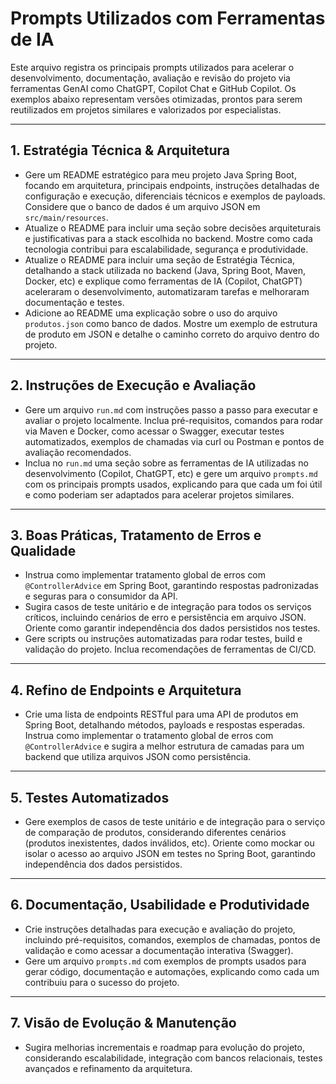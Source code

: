 # Prompts Utilizados com Ferramentas de IA

Este arquivo registra os principais prompts utilizados para acelerar o desenvolvimento, documentação, avaliação e revisão do projeto via ferramentas GenAI como ChatGPT, Copilot Chat e GitHub Copilot. Os exemplos abaixo representam versões otimizadas, prontos para serem reutilizados em projetos similares e valorizados por especialistas.

---

## 1. Estratégia Técnica & Arquitetura

- Gere um README estratégico para meu projeto Java Spring Boot, focando em arquitetura, principais endpoints, instruções detalhadas de configuração e execução, diferenciais técnicos e exemplos de payloads. Considere que o banco de dados é um arquivo JSON em `src/main/resources`.
- Atualize o README para incluir uma seção sobre decisões arquiteturais e justificativas para a stack escolhida no backend. Mostre como cada tecnologia contribui para escalabilidade, segurança e produtividade.
- Atualize o README para incluir uma seção de Estratégia Técnica, detalhando a stack utilizada no backend (Java, Spring Boot, Maven, Docker, etc) e explique como ferramentas de IA (Copilot, ChatGPT) aceleraram o desenvolvimento, automatizaram tarefas e melhoraram documentação e testes.
- Adicione ao README uma explicação sobre o uso do arquivo `produtos.json` como banco de dados. Mostre um exemplo de estrutura de produto em JSON e detalhe o caminho correto do arquivo dentro do projeto.

---

## 2. Instruções de Execução e Avaliação

- Gere um arquivo `run.md` com instruções passo a passo para executar e avaliar o projeto localmente. Inclua pré-requisitos, comandos para rodar via Maven e Docker, como acessar o Swagger, executar testes automatizados, exemplos de chamadas via curl ou Postman e pontos de avaliação recomendados.
- Inclua no `run.md` uma seção sobre as ferramentas de IA utilizadas no desenvolvimento (Copilot, ChatGPT, etc) e gere um arquivo `prompts.md` com os principais prompts usados, explicando para que cada um foi útil e como poderiam ser adaptados para acelerar projetos similares.

---

## 3. Boas Práticas, Tratamento de Erros e Qualidade

- Instrua como implementar tratamento global de erros com `@ControllerAdvice` em Spring Boot, garantindo respostas padronizadas e seguras para o consumidor da API.
- Sugira casos de teste unitário e de integração para todos os serviços críticos, incluindo cenários de erro e persistência em arquivo JSON. Oriente como garantir independência dos dados persistidos nos testes.
- Gere scripts ou instruções automatizadas para rodar testes, build e validação do projeto. Inclua recomendações de ferramentas de CI/CD.

---

## 4. Refino de Endpoints e Arquitetura

- Crie uma lista de endpoints RESTful para uma API de produtos em Spring Boot, detalhando métodos, payloads e respostas esperadas. Instrua como implementar o tratamento global de erros com `@ControllerAdvice` e sugira a melhor estrutura de camadas para um backend que utiliza arquivos JSON como persistência.

---

## 5. Testes Automatizados

- Gere exemplos de casos de teste unitário e de integração para o serviço de comparação de produtos, considerando diferentes cenários (produtos inexistentes, dados inválidos, etc). Oriente como mockar ou isolar o acesso ao arquivo JSON em testes no Spring Boot, garantindo independência dos dados persistidos.

---

## 6. Documentação, Usabilidade e Produtividade

- Crie instruções detalhadas para execução e avaliação do projeto, incluindo pré-requisitos, comandos, exemplos de chamadas, pontos de validação e como acessar a documentação interativa (Swagger).
- Gere um arquivo `prompts.md` com exemplos de prompts usados para gerar código, documentação e automações, explicando como cada um contribuiu para o sucesso do projeto.

---

## 7. Visão de Evolução & Manutenção

- Sugira melhorias incrementais e roadmap para evolução do projeto, considerando escalabilidade, integração com bancos relacionais, testes avançados e refinamento da arquitetura.


